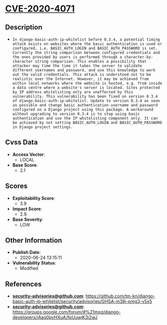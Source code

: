
# [CVE-2020-4071](https://github.com/tm-kn/django-basic-auth-ip-whitelist/security/advisories/GHSA-m38j-pmg3-v5x5)

## Description

- `In django-basic-auth-ip-whitelist before 0.3.4, a potential timing attack exists on websites where the basic authentication is used or configured, i.e. BASIC_AUTH_LOGIN and BASIC_AUTH_PASSWORD is set. Currently the string comparison between configured credentials and the ones provided by users is performed through a character-by-character string comparison. This enables a possibility that attacker may time the time it takes the server to validate different usernames and password, and use this knowledge to work out the valid credentials. This attack is understood not to be realistic over the Internet. However, it may be achieved from within local networks where the website is hosted, e.g. from inside a data centre where a website's server is located. Sites protected by IP address whitelisting only are unaffected by this vulnerability. This vulnerability has been fixed on version 0.3.4 of django-basic-auth-ip-whitelist. Update to version 0.3.4 as soon as possible and change basic authentication username and password configured on a Django project using this package. A workaround without upgrading to version 0.3.4 is to stop using basic authentication and use the IP whitelisting component only. It can be achieved by not setting BASIC_AUTH_LOGIN and BASIC_AUTH_PASSWORD in Django project settings.`

## Cvss Data

- **Access Vector**:
  - LOCAL
- **Base Score**:
  - 2.1

## Scores

- **Exploitability Score**:
  - 3.9
- **Impact Score**:
  - 2.9
- **Base Severity**:
  - LOW

## Other Information

- **Publish Date**:
  - 2020-06-24 13:15:11
- **Vulnerability Status**:
  - Modified

## References

- **security-advisories@github.com**: https://github.com/tm-kn/django-basic-auth-ip-whitelist/security/advisories/GHSA-m38j-pmg3-v5x5
- **security-advisories@github.com**: https://groups.google.com/forum/#%21msg/django-developers/iAaq0pvHXuA/fpUuwjK3i2wJ
